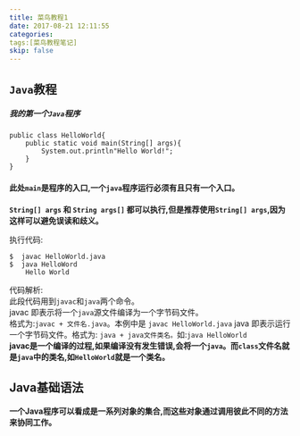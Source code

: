 ```yaml
---
title: 菜鸟教程1
date: 2017-08-21 12:11:55
categories:
tags:[菜鸟教程笔记]
skip: false
---
```

## `Java`教程
##### 我的第一个`Java`程序
```
public class HelloWorld{
    public static void main(String[] args){
        System.out.println"Hello World!";
    }
}
```  
#### 此处`main`是程序的入口,一个`java`程序运行必须有且只有一个入口。
**`String[] args` 和 `String args[]` 都可以执行,但是推荐使用`String[] args`,因为这样可以避免误读和歧义。**
  
 执行代码:
 ```
 $  javac HelloWorld.java  
 $  java HelloWord  
     Hello World 
 ```
 代码解析:  
 此段代码用到`javac`和`java`两个命令。  
 javac 即表示将一个`java`源文件编译为一个字节码文件。  
 格式为:`javac + 文件名.java`。本例中是 `javac HelloWorld.java` 
 java 即表示运行一个字节码文件。格式为: `java + java文件类名。`如:`java HelloWorld`  
 **javac是一个编译的过程,如果编译没有发生错误,会将一个`java`。而`class`文件名就是`java`中的类名,如`HelloWorld`就是一个类名。**  
 
 








## Java基础语法
**一个Java程序可以看成是一系列对象的集合,而这些对象通过调用彼此不同的方法来协同工作。**
